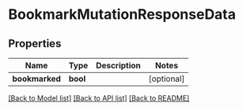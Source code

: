 # BookmarkMutationResponseData


## Properties
Name | Type | Description | Notes
------------ | ------------- | ------------- | -------------
**bookmarked** | **bool** |  | [optional] 

[[Back to Model list]](../README.md#documentation-for-models) [[Back to API list]](../README.md#documentation-for-api-endpoints) [[Back to README]](../README.md)



